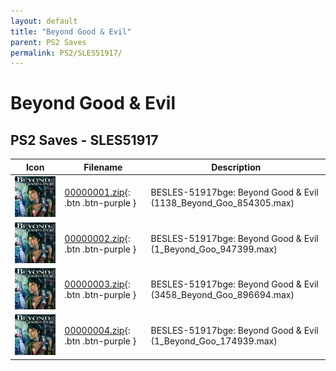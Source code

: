 ```yaml
---
layout: default
title: "Beyond Good & Evil"
parent: PS2 Saves
permalink: PS2/SLES51917/
---
```

# Beyond Good & Evil

## PS2 Saves - SLES51917

| Icon | Filename | Description |
|------|----------|-------------|
| ![Beyond Good & Evil](icon0.png) | [00000001.zip](00000001.zip){: .btn .btn-purple } | BESLES-51917bge: Beyond Good & Evil (1138_Beyond_Goo_854305.max) |
| ![Beyond Good & Evil](icon0.png) | [00000002.zip](00000002.zip){: .btn .btn-purple } | BESLES-51917bge: Beyond Good & Evil (1_Beyond_Goo_947399.max) |
| ![Beyond Good & Evil](icon0.png) | [00000003.zip](00000003.zip){: .btn .btn-purple } | BESLES-51917bge: Beyond Good & Evil (3458_Beyond_Goo_896694.max) |
| ![Beyond Good & Evil](icon0.png) | [00000004.zip](00000004.zip){: .btn .btn-purple } | BESLES-51917bge: Beyond Good & Evil (1_Beyond_Goo_174939.max) |

